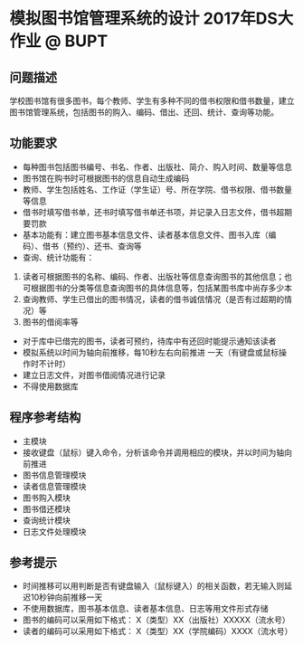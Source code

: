 # 模拟图书馆管理系统的设计 2017年DS大作业 @ BUPT

## 问题描述
学校图书馆有很多图书，每个教师、学生有多种不同的借书权限和借书数量，建立图书馆管理系统，包括图书的购入、编码、借出、还回、统计、查询等功能。

## 功能要求
- 每种图书包括图书编号、书名、作者、出版社、简介、购入时间、数量等信息
- 图书馆在购书时可根据图书的信息自动生成编码
- 教师、学生包括姓名、工作证（学生证）号、所在学院、借书权限、借书数量等信息
- 借书时填写借书单，还书时填写借书单还书项，并记录入日志文件，借书超期要罚款
- 基本功能有：建立图书基本信息文件、读者基本信息文件、图书入库（编码）、借书（预约）、还书、查询等
- 查询、统计功能有：
1. 读者可根据图书的名称、编码、作者、出版社等信息查询图书的其他信息；也可根据图书的分类等信息查询图书的具体信息等，包括某图书库中尚存多少本
2. 查询教师、学生已借出的图书情况，读者的借书诚信情况（是否有过超期的情况）等
3. 图书的借阅率等
- 对于库中已借完的图书，读者可预约，待库中有还回时能提示通知该读者
- 模拟系统以时间为轴向前推移，每10秒左右向前推进 一天（有键盘或鼠标操作时不计时）
- 建立日志文件，对图书借阅情况进行记录
- 不得使用数据库

## 程序参考结构
- 主模块
- 接收键盘（鼠标）键入命令，分析该命令并调用相应的模块，并以时间为轴向前推进
- 图书信息管理模块
- 读者信息管理模块
- 图书购入模块
- 图书借还模块
- 查询统计模块
- 日志文件处理模块

## 参考提示
- 时间推移可以用判断是否有键盘输入（鼠标键入）的相关函数，若无输入则延迟10秒钟向前推移一天
- 不使用数据库，图书基本信息、读者基本信息、日志等用文件形式存储
- 图书的编码可以采用如下格式：
  X（类型）XX（出版社）XXXXX（流水号）
- 读者的编码可以采用如下格式：
  X（类型）XX（学院编码）XXXX（流水号）
